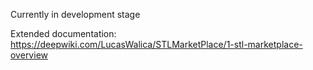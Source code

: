 Currently in development stage

Extended documentation: https://deepwiki.com/LucasWalica/STLMarketPlace/1-stl-marketplace-overview
